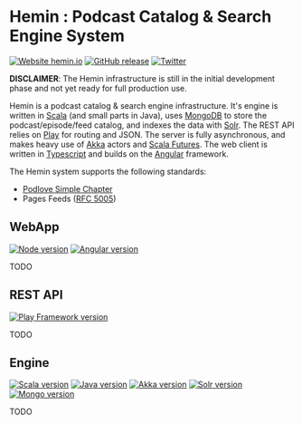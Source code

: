 
# Hemin : Podcast Catalog & Search Engine System


[![Website hemin.io](https://img.shields.io/website-up-down-green-red/https/hemin.io.svg)](https://hemin.io/)
[![GitHub release](https://img.shields.io/github/release/mpgirro/hemin.svg)](https://github.com/mpgirro/hemin/releases/)
[![Twitter](https://img.shields.io/badge/Twitter-%40hemin_io-blue.svg)](https://twitter.com/hemin_io)


__DISCLAIMER__: The Hemin infrastructure is still in the initial development phase and not yet ready for full production use.


Hemin is a podcast catalog & search engine infrastructure. It's engine is written in [Scala](https://www.scala-lang.org) (and small parts in Java), uses [MongoDB](https://www.mongodb.com) to store the podcast/episode/feed catalog, and indexes the data with [Solr](http://lucene.apache.org/solr/). The REST API relies on [Play](https://www.playframework.com) for routing and JSON. The server is fully asynchronous, and makes heavy use of [Akka](https://akka.io) actors and [Scala Futures](https://docs.scala-lang.org/overviews/core/futures.html). The web client is written in [Typescript](https://www.typescriptlang.org) and builds on the [Angular](https://angular.io) framework. 

The Hemin system supports the following standards:

* [Podlove Simple Chapter](https://podlove.org/simple-chapters/)
* Pages Feeds ([RFC 5005](https://tools.ietf.org/html/rfc5005))


## WebApp


[![Node version](https://img.shields.io/badge/node-9.11-blue.svg)](https://nodejs.org/en/blog/release/v9.11.2/)
[![Angular version](https://img.shields.io/badge/angular-5-blue.svg)](https://blog.angular.io/version-5-0-0-of-angular-now-available-37e414935ced)


TODO


## REST API


[![Play Framework version](https://img.shields.io/badge/play-2.6-blue.svg)](https://www.playframework.com/documentation/2.6.x/Highlights26)



TODO


## Engine 


[![Scala version](https://img.shields.io/badge/scala-2.12-blue.svg)](https://www.scala-lang.org/download/2.12.0.html)
[![Java version](https://img.shields.io/badge/java-1.8-blue.svg)](https://www.oracle.com/technetwork/java/javase/downloads/jdk8-downloads-2133151.html)
[![Akka version](https://img.shields.io/badge/akka-2.5-blue.svg)](https://akka.io/blog/news/2017/04/13/akka-2.5.0-released)
[![Solr version](https://img.shields.io/badge/solr-7.5-blue.svg)](https://lucene.apache.org/solr/guide/7_5/index.html)
[![Mongo version](https://img.shields.io/badge/mongo-4.0-blue.svg)](https://docs.mongodb.com/manual/release-notes/4.0/)


TODO
